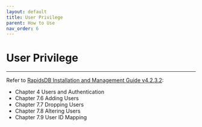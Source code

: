 ```yaml
---
layout: default
title: User Privilege
parent: How to Use
nav_order: 6
---
```


# User Privilege

---

Refer to [RapidsDB Installation and Management Guide v4.2.3.2](../downloads/RapidsDB_Installation_and_Management_Guide_Release_v4.2.3.2.pdf):

* Chapter 4 Users and Authentication
* Chapter 7.6 Adding Users
* Chapter 7.7 Dropping Users
* Chapter 7.8 Altering Users
* Chapter 7.9 User ID Mapping
